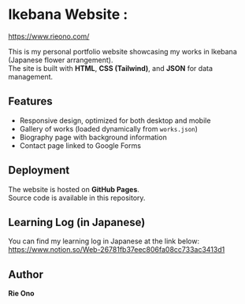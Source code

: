 # Ikebana Website : 
<a href="https://www.rieono.com/" target="_blank">https://www.rieono.com/</a>

This is my personal portfolio website showcasing my works in Ikebana (Japanese flower arrangement).  
The site is built with **HTML**, **CSS (Tailwind)**, and **JSON** for data management.

## Features
- Responsive design, optimized for both desktop and mobile
- Gallery of works (loaded dynamically from `works.json`)
- Biography page with background information
- Contact page linked to Google Forms

## Deployment
The website is hosted on **GitHub Pages**.  
Source code is available in this repository.

## Learning Log (in Japanese)
You can find my learning log in Japanese at the link below:  
<a href="https://www.notion.so/Web-26781fb37eec806fa08cc733ac3413d1" target="_blank">https://www.notion.so/Web-26781fb37eec806fa08cc733ac3413d1</a>


## Author
**Rie Ono**  

